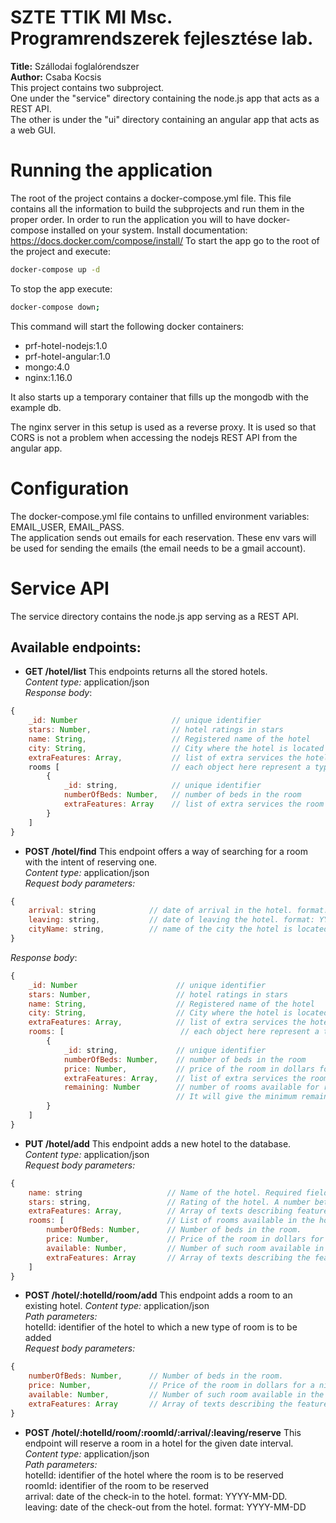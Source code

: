 # SZTE TTIK MI Msc. Programrendszerek fejlesztése lab.
**Title:** Szállodai foglalórendszer<br>
**Author:** Csaba Kocsis<br>
This project contains two subproject.<br>
One under the "service" directory containing the node.js app that acts as a REST API.<br>
The other is under the "ui" directory containing an angular app that acts as a web GUI.<br>
# Running the application
The root of the project contains a docker-compose.yml file. This file contains all the information to build the subprojects and run them in the proper order.
In order to run the application you will to have docker-compose installed on your system.
Install documentation: https://docs.docker.com/compose/install/
To start the app go to the root of the project and execute:
```bash
docker-compose up -d
```
To stop the app execute:
```bash
docker-compose down;
```
This command will start the following docker containers:<br>
- prf-hotel-nodejs:1.0
- prf-hotel-angular:1.0
- mongo:4.0
- nginx:1.16.0

It also starts up a temporary container that fills up the mongodb with the example db.<br>

The nginx server in this setup is used as a reverse proxy. It is used so that CORS is not a problem when accessing the nodejs REST API from the angular app.

# Configuration
The docker-compose.yml file contains to unfilled environment variables: EMAIL_USER, EMAIL_PASS.<br>
The application sends out emails for each reservation. These env vars will be used for sending the emails (the email needs to be a gmail account).

# Service API
The service directory contains the node.js app serving as a REST API.
## Available endpoints:
* **GET /hotel/list**
This endpoints returns all the stored hotels.<br>
*Content type:* application/json<br>
*Response body*:
```javascript
{
    _id: Number                     // unique identifier
    stars: Number,                  // hotel ratings in stars
    name: String,                   // Registered name of the hotel
    city: String,                   // City where the hotel is located
    extraFeatures: Array,           // list of extra services the hotel offers. e.g.: parking, wifi
    rooms [                         // each object here represent a type of room
        {
            _id: string,            // unique identifier
            numberOfBeds: Number,   // number of beds in the room
            extraFeatures: Array    // list of extra services the room offers. e.g.: TV, hairdryer
        }
    ]
}
```

+ **POST /hotel/find**
This endpoint offers a way of searching for a room with the intent of reserving one.<br>
*Content type:* application/json<br>
*Request body parameters:*<br>
```javascript
{
    arrival: string            // date of arrival in the hotel. format: YYYY-MM-DD. Required field.
    leaving: string,           // date of leaving the hotel. format: YYYY-MM-DD, Required field.
    cityName: string,          // name of the city the hotel is located. It can be a partial text. Optional field.
}
```
*Response body*:
```javascript
{
    _id: Number                      // unique identifier
    stars: Number,                   // hotel ratings in stars
    name: String,                    // Registered name of the hotel
    city: String,                    // City where the hotel is located
    extraFeatures: Array,            // list of extra services the hotel offers. e.g.: parking, wifi
    rooms: [                          // each object here represent a type of room
        {
            _id: string,             // unique identifier
            numberOfBeds: Number,    // number of beds in the room
            price: Number,           // price of the room in dollars for a night
            extraFeatures: Array,    // list of extra services the room offers. e.g.: TV, hairdryer
            remaining: Number        // number of rooms available for reservation for the selected staying interval.
                                     // It will give the minimum remaining amongst each day in the interval.
        }
    ]
}
```

+ **PUT /hotel/add**
This endpoint adds a new hotel to the database.
*Content type:* application/json<br>
*Request body parameters:*<br>
```javascript
{
    name: string                   // Name of the hotel. Required field.
    stars: string,                 // Rating of the hotel. A number between 1-5. Required field.
    extraFeatures: Array,          // Array of texts describing features of the hotel. Optional field.
    rooms: [                       // List of rooms available in the hotel. Optional field. (rooms can be added later)
        numberOfBeds: Number,      // Number of beds in the room.
        price: Number,             // Price of the room in dollars for a night.
        available: Number,         // Number of such room available in the hotel.
        extraFeatures: Array       // Array of texts describing the features of the room.
    ]
}
```

+ **POST /hotel/:hotelId/room/add**
This endpoint adds a room to an existing hotel.
*Content type:* application/json<br>
*Path parameters:*<br>
hotelId: identifier of the hotel to which a new type of room is to be added<br>
*Request body parameters:*<br>
```javascript
{
    numberOfBeds: Number,      // Number of beds in the room.
    price: Number,             // Price of the room in dollars for a night.
    available: Number,         // Number of such room available in the hotel.
    extraFeatures: Array       // Array of texts describing the features of the room.
}
```

+ **POST /hotel/:hotelId/room/:roomId/:arrival/:leaving/reserve**
This endpoint will reserve a room in a hotel for the given date interval.
*Content type:* application/json<br>
*Path parameters:*<br>
hotelId: identifier of the hotel where the room is to be reserved<br>
roomId: identifier of the room to be reserved<br>
arrival: date of the check-in to the hotel. format: YYYY-MM-DD.<br>
leaving: date of the check-out from the hotel. format: YYYY-MM-DD